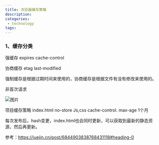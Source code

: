 ```yaml
---
title: 浏览器缓存策略
description: 
categories:
 - technology
tags:
---
```


### 1、缓存分类

强缓存
expires  cache-control


协商缓存
etag  last-modified

强制缓存是根据过期时间来使用的，协商缓存是根据文件有没有修改来使用的。

非首次请求

![图片]({{site.url}}/assets/images/note/http-cache.jpg) 


项目缓存策略
index.html no-store 
Js,css cache-control. max-age  1个月

每次发布后，hash变更，index.html也会同时更新，可以获取到最新的静态资源，然后再更新。





参考：https://juejin.cn/post/6844903838768431118#heading-0